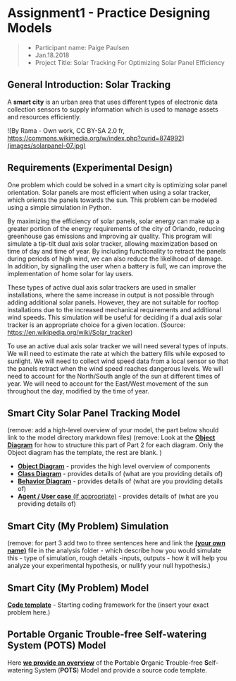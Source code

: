 # Assignment1 - Practice Designing Models

> * Participant name: Paige Paulsen
> * Jan.18.2018
> * Project Title: Solar Tracking For Optimizing Solar Panel Efficiency

## General Introduction: Solar Tracking

A **smart city** is an urban area that uses different types of electronic data collection sensors to supply information which is used to manage assets and resources efficiently.

![By Rama - Own work, CC BY-SA 2.0 fr, https://commons.wikimedia.org/w/index.php?curid=874992](images/solarpanel-07.jpg)



## Requirements (Experimental Design)

One problem which could be solved in a smart city is optimizing solar panel orientation. Solar panels are most efficient when using a solar tracker, which orients the panels towards the sun. This problem can be modeled using a simple simulation in Python. 

By maximizing the efficiency of solar panels, solar energy can make up a greater portion of the energy requirements of the city of Orlando, reducing greenhouse gas emissions and improving air quality. This program will simulate a tip-tilt dual axis solar tracker, allowing maximization based on time of day and time of year. By including functionality to retract the panels during periods of high wind, we can also reduce the likelihood of damage. In addition, by signalling the user when a battery is full, we can improve the implementation of home solar for lay users.

These types of active dual axis solar trackers are used in smaller installations, where the same increase in output is not possible through adding additional solar panels. However, they are not suitable for rooftop installations due to the increased mechanical requirements and additional wind speeds. This simulation will be useful for deciding if a dual axis solar tracker is an appropriate choice for a given location. (Source: https://en.wikipedia.org/wiki/Solar_tracker)

To use an active dual axis solar tracker we will need several types of inputs. We will need to estimate the rate at which the battery fills while exposed to sunlight. We will need to collect wind speed data from a local sensor so that the panels retract when the wind speed reaches dangerous levels. We will need to account for the North/South angle of the sun at different times of year. We will need to account for the East/West movement of the sun throughout the day, modified by the time of year.

## Smart City Solar Panel Tracking Model

(remove: add a high-level overview of your model, the part below should link to the model directory markdown files)
(remove: Look at the [**Object Diagram**](model/object_diagram.md) for how to structure this part of Part 2 for each diagram. Only the Object diagram has the template, the rest are blank. )

* [**Object Diagram**](model/object_diagram.md) - provides the high level overview of components
* [**Class Diagram**](model/class_diagram.md) - provides details of (what are you providing details of)
* [**Behavior Diagram**](model/behavior_diagram.md) - provides details of (what are you providing details of)
* [**Agent / User case** (if appropriate)](model/agent_usecase_diagram.md) - provides details of (what are you providing details of)

## Smart City (My Problem) Simulation

(remove: for part 3 add two to three sentences here and link the [**(your own name)**](model/README.md) file in the analysis folder - which describe how you would simulate this - type of simulation, rough details -inputs, outputs - how it will help you analyze your experimental hypothesis, or nullify your null hypothesis.)


## Smart City (My Problem) Model
[**Code template**](code/README.md) - Starting coding framework for the (insert your exact problem here.)

## **P**ortable **O**rganic **T**rouble-free **S**elf-watering System (**POTS**) Model
Here [**we provide an overview**](code/POTS_system/README.md) of the **P**ortable **O**rganic **T**rouble-free **S**elf-watering System (**POTS**) Model and provide a source code template.


